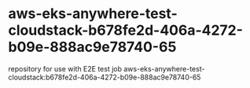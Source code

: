 # aws-eks-anywhere-test-cloudstack-b678fe2d-406a-4272-b09e-888ac9e78740-65
repository for use with E2E test job aws-eks-anywhere-test-cloudstack:b678fe2d-406a-4272-b09e-888ac9e78740-65
